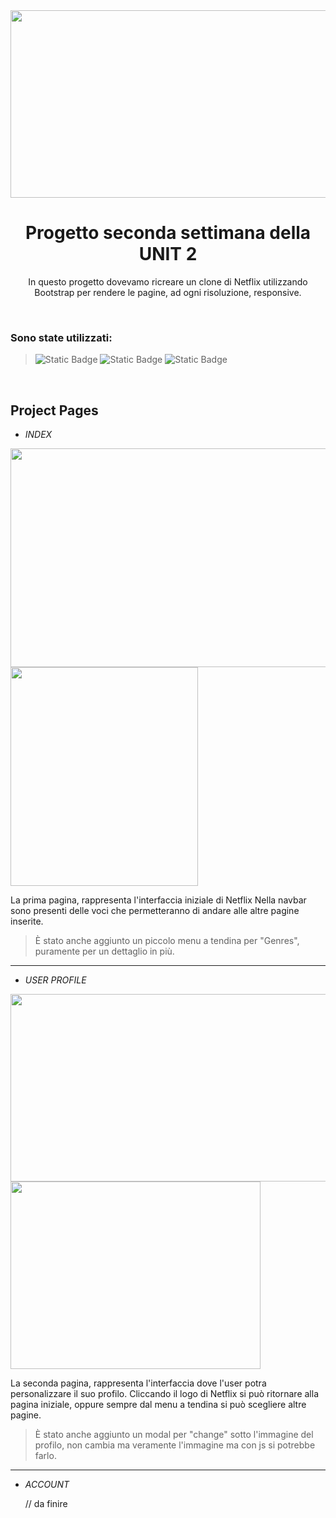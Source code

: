 <div align="center">
<img src="https://github.com/Elekekic/EPICODE-REPO/assets/157897660/4d22c7e5-5ea2-4f33-894d-f7a1a61d5a62" width="600" height="300" />
</div>

<h1 align="center" > Progetto seconda settimana della UNIT 2   </h1>
<p align="center" > In questo progetto dovevamo ricreare un clone di Netflix utilizzando Bootstrap per rendere le pagine, ad ogni risoluzione, responsive. 
 </p>

 <br> 
 
<h3> Sono state utilizzati: </h3>

> ![Static Badge](https://img.shields.io/badge/HTML-%23E34F26?style=for-the-badge&logo=html5&labelColor=black)    ![Static Badge](https://img.shields.io/badge/CSS-%231572B6?style=for-the-badge&logo=CSS3&labelColor=black)    ![Static Badge](https://img.shields.io/badge/Bootstrap-%237952B3?style=for-the-badge&logo=Bootstrap&labelColor=black) 

<br>

## Project Pages

- _INDEX_
<p float="left">
  <img src="https://github.com/Elekekic/EPICODE-REPO/assets/157897660/272dff89-f258-42b9-865d-713513143292" width="700" height="350" />
  <img src="https://github.com/Elekekic/EPICODE-REPO/assets/157897660/f655690e-9016-458d-9593-b7f09ecae7b8" width="300" height="350" /> 
</p>


La prima pagina, rappresenta l'interfaccia iniziale di Netflix Nella navbar sono presenti delle voci che permetteranno di andare alle altre pagine inserite.

 > È stato anche aggiunto un piccolo menu a tendina per "Genres", puramente per un dettaglio in più.

<hr>

- _USER PROFILE_
<p float="left">
  <img src="https://github.com/Elekekic/EPICODE-REPO/assets/157897660/0271e978-c364-4a03-97aa-a5f2d02489e3" width="600" height="300" />
  <img src="https://github.com/Elekekic/EPICODE-REPO/assets/157897660/460d8fba-8926-4c3a-9c1b-cc975b8cfe0a" width="400" height="300" /> 
</p>

La seconda pagina, rappresenta l'interfaccia dove l'user potra personalizzare il suo profilo. Cliccando il logo di Netflix si può ritornare alla pagina iniziale, oppure sempre dal menu a tendina si può scegliere altre pagine.

 > È stato anche aggiunto un modal per "change" sotto l'immagine del profilo, non cambia ma veramente l'immagine ma con js si potrebbe farlo.

<hr>

- _ACCOUNT_

  // da finire

